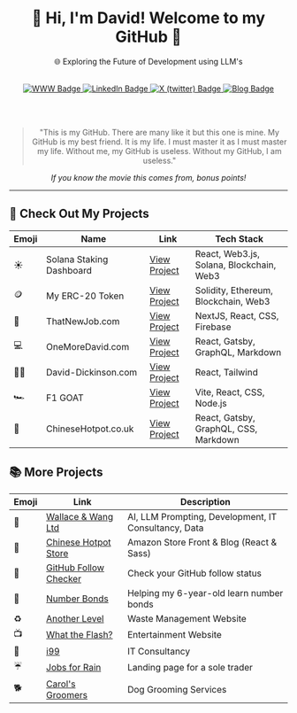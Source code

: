 <div id="main" align="center">
  <h1>👋 Hi, I'm David! Welcome to my GitHub 🚀</h1>
  <p>🌐 Exploring the Future of Development using LLM's</p>
  <br>

  <div id="badges" align="center">
    <a href="https://www.david-dickinson.com">
      <img src="https://img.shields.io/static/v1?label=&message=Website&color=purple" alt="WWW Badge"/>
    </a>
    <a href="https://www.linkedin.com/in/david-dickinson-b3704731">
      <img src="https://img.shields.io/static/v1?label=&message=LinkedIn&color=blue" alt="LinkedIn Badge"/>
    </a>
    <a href="https://twitter.com/oneMore_David">
      <img src="https://img.shields.io/static/v1?label=&message=X (twitter)&color=black" alt="X (twitter) Badge"/>
    </a>
    <a href="https://www.oneMoreDavid.com">
      <img src="https://img.shields.io/static/v1?label=&message=Blog&color=green" alt="Blog Badge"/>
    </a>
    
  </div>

  <br><br>

  <blockquote align="center">
    "This is my GitHub. There are many like it but this one is mine. My GitHub is my best friend. It is my life. I must master it as I must master my life. Without me, my GitHub is useless. Without my GitHub, I am useless."
  </blockquote>
  <em> If you know the movie this comes from, bonus points!</em>

  <hr>
</div>

## 🚀 Check Out My Projects
<div align="center">
  <table>
    <thead>
      <tr>
        <th>Emoji</th>
        <th>Name</th>
        <th>Link</th>
        <th>Tech Stack</th>
      </tr>
    </thead>
    <tbody>
      <tr>
        <td>☀️</td>
        <td>Solana Staking Dashboard</td>
        <td><a href="https://github.com/rnddave/solana-staking-dashboard">View Project</a></td>
        <td>React, Web3.js, Solana, Blockchain, Web3</td>
      </tr>
      <tr>
        <td>🪙</td>
        <td>My ERC-20 Token</td>
        <td><a href="https://github.com/rnddave/blockchain-101/blob/main/erc20-wallace-token.sol">View Project</a></td>
        <td>Solidity, Ethereum, Blockchain, Web3</td>
      </tr>
      <tr>
        <td>🏢</td>
        <td>ThatNewJob.com</td>
        <td><a href="https://thatnewjob.com">View Project</a></td>
        <td>NextJS, React, CSS, Firebase</td>
      </tr>
      <tr>
        <td>💻</td>
        <td>OneMoreDavid.com</td>
        <td><a href="https://onemoredavid.com">View Project</a></td>
        <td>React, Gatsby, GraphQL, Markdown</td>
      </tr>
      <tr>
        <td>👨‍💻</td>
        <td>David-Dickinson.com</td>
        <td><a href="https://david-dickinson.com">View Project</a></td>
        <td>React, Tailwind</td>
      </tr>
      <tr>
        <td>🏎️</td>
        <td>F1 GOAT</td>
        <td><a href="https://f1-goat.com">View Project</a></td>
        <td>Vite, React, CSS, Node.js</td>
      </tr>
      <tr>
        <td>🥘</td>
        <td>ChineseHotpot.co.uk</td>
        <td><a href="https://chinesehotpot.co.uk">View Project</a></td>
        <td>React, Gatsby, GraphQL, CSS, Markdown</td>
      </tr>
    </tbody>
  </table>
</div>

## 📚 More Projects
<div align="center">
  <table>
    <thead>
      <tr>
        <th>Emoji</th>
        <th>Link</th>
        <th>Description</th>
      </tr>
    </thead>
    <tbody>
      <tr>
        <td>🚀</td>
        <td><a href="https://wallaceandwang.com">Wallace & Wang Ltd</a></td>
        <td>AI, LLM Prompting, Development, IT Consultancy, Data</td>
      </tr>
      <tr>
        <td>🥘</td>
        <td><a href="https://chinese-hotpot.netlify.app/">Chinese Hotpot Store</a></td>
        <td>Amazon Store Front & Blog (React & Sass)</td>
      </tr>
      <tr>
        <td>👀</td>
        <td><a href="https://github-following.netlify.app/">GitHub Follow Checker</a></td>
        <td>Check your GitHub follow status</td>
      </tr>
      <tr>
        <td>🧮</td>
        <td><a href="https://number-bonds.netlify.app/">Number Bonds</a></td>
        <td>Helping my 6-year-old learn number bonds</td>
      </tr>
      <tr>
        <td>♻️</td>
        <td><a href="https://another-level.company">Another Level</a></td>
        <td>Waste Management Website</td>
      </tr>
      <tr>
        <td>📺</td>
        <td><a href="https://whattheflash.com">What the Flash?</a></td>
        <td>Entertainment Website</td>
      </tr>
      <tr>
        <td>🛜</td>
        <td><a href="https://melodious-speculoos-33028d.netlify.app">i99</a></td>
        <td>IT Consultancy</td>
      </tr>
      <tr>
        <td>☔</td>
        <td><a href="https://jobs-for-rain.netlify.app">Jobs for Rain</a></td>
        <td>Landing page for a sole trader</td>
      </tr>
      <tr>
        <td>🐕</td>
        <td><a href="https://gleaming-centaur-9d0521.netlify.app">Carol's Groomers</a></td>
        <td>Dog Grooming Services</td>
      </tr>
    </tbody>
  </table>
</div>

